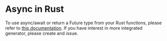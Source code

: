 # Async in Rust

To use async/await or return a Future type from your Rust functions, please refer to [this documentation](article/async_in_rust.md). If you have interest in more integrated generator, please create and issue.